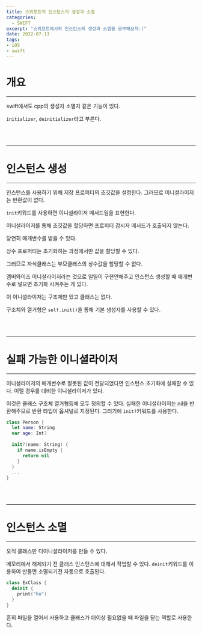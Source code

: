 ```yaml
---
title: 스위프트의 인스턴스의 생성과 소멸
categories:
  - SWIFT
excerpt: "스위프트에서의 인스턴스의 생성과 소멸을 공부해보자:)"
date: 2022-07-13
tags:
- iOS
- swift
---
```





# 개요

---

swift에서도 cpp의 생성자 소멸자 같은 기능이 있다.

`initializer`, `deinitializer`라고 부른다.

<br />
<br />

---

# 인스턴스 생성

---

인스턴스를 사용하기 위해 저장 프로퍼티의 초깃값을 설정한다. 그러므로 이니셜라이저는 반환값이 없다. 

`init`키워드를 사용하면 이니셜라이저 메서드임을 표현한다.

이니셜라이저를 통해 초깃값을 할당하면 프로퍼티 감시자 메서드가 호출되지 않는다.

당연히 매개변수를 받을 수 있다.

상수 프로퍼티는 초기화하는 과정에서만 값을 할당할 수 있다. 

그러므로 자식클래스는 부모클래스의 상수값을 할당할 수 없다.

멤버와이즈 이니셜라이저라는 것으로 일일이 구현안해주고 인스턴스 생성할 때 매개변수로 넣으면 초기화 시켜주는 게 있다.

이 이니셜라이저는 구조체만 있고 클래스는 없다.

구조체와 열거형은 `self.init()`을 통해 기본 생성자를 사용할 수 있다.

<br />
<br />

---

# 실패 가능한 이니셜라이저

---

이니셜라이저의 매개변수로 잘못된 값이 전달되었다면 인스턴스 초기화에 실패할 수 있다. 이럴 경우를 대비한 이니셜라이저가 있다.

이것은 클래스 구조체 열거형등에 모두 정의할 수 있다. 실패한 이니셜라이저는 nil을 반환해주므로 반환 타입이 옵셔널로 지정된다. 그러기에 `init?`키워드를 사용한다.

```swift
class Person {
  let name: String
  var age: Int?
  
  init?(name: String) {
    if name.isEmpty {
      return nil
    }
  }
  ...
}
```

<br />
<br />

---

# 인스턴스 소멸

---

오직 클래스만 디이니셜라이저를 만들 수 있다.

메모리에서 해제되기 전 클래스 인스턴스에 대해서 작업할 수 있다. `deinit`키워드를 이용하여 만들면 소멸되기전 자동으로 호출된다.

```swift
class ExClass {
  deinit {
    print("ho")
  }
}
```

흔히 파일을 열어서 사용하고 클래스가 더이상 필요없을 때 파일을 닫는 역할로 사용한다.

